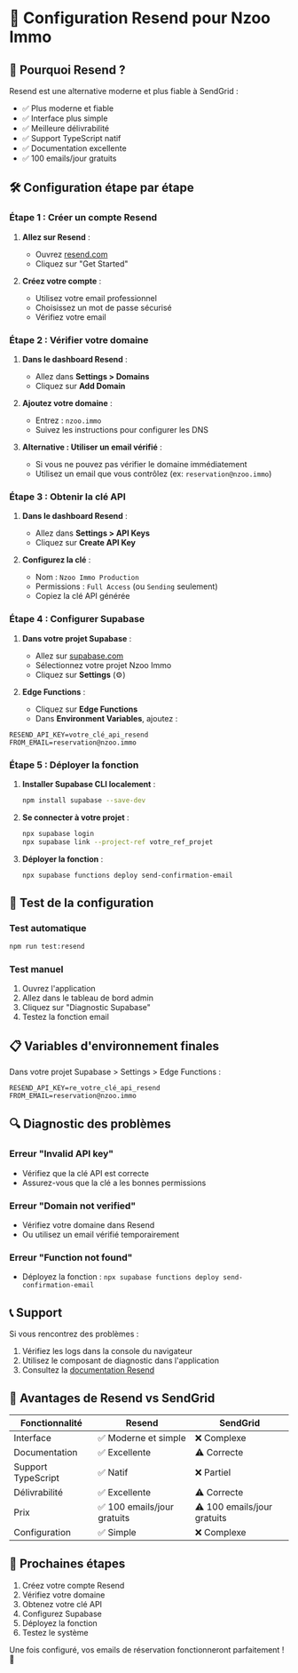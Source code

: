 # 🚀 Configuration Resend pour Nzoo Immo

## 📧 Pourquoi Resend ?

Resend est une alternative moderne et plus fiable à SendGrid :
- ✅ Plus moderne et fiable
- ✅ Interface plus simple
- ✅ Meilleure délivrabilité
- ✅ Support TypeScript natif
- ✅ Documentation excellente
- ✅ 100 emails/jour gratuits

## 🛠️ Configuration étape par étape

### Étape 1 : Créer un compte Resend

1. **Allez sur Resend** :
   - Ouvrez [resend.com](https://resend.com)
   - Cliquez sur "Get Started"

2. **Créez votre compte** :
   - Utilisez votre email professionnel
   - Choisissez un mot de passe sécurisé
   - Vérifiez votre email

### Étape 2 : Vérifier votre domaine

1. **Dans le dashboard Resend** :
   - Allez dans **Settings > Domains**
   - Cliquez sur **Add Domain**

2. **Ajoutez votre domaine** :
   - Entrez : `nzoo.immo`
   - Suivez les instructions pour configurer les DNS

3. **Alternative : Utiliser un email vérifié** :
   - Si vous ne pouvez pas vérifier le domaine immédiatement
   - Utilisez un email que vous contrôlez (ex: `reservation@nzoo.immo`)

### Étape 3 : Obtenir la clé API

1. **Dans le dashboard Resend** :
   - Allez dans **Settings > API Keys**
   - Cliquez sur **Create API Key**

2. **Configurez la clé** :
   - Nom : `Nzoo Immo Production`
   - Permissions : `Full Access` (ou `Sending` seulement)
   - Copiez la clé API générée

### Étape 4 : Configurer Supabase

1. **Dans votre projet Supabase** :
   - Allez sur [supabase.com](https://supabase.com)
   - Sélectionnez votre projet Nzoo Immo
   - Cliquez sur **Settings** (⚙️)

2. **Edge Functions** :
   - Cliquez sur **Edge Functions**
   - Dans **Environment Variables**, ajoutez :

```
RESEND_API_KEY=votre_clé_api_resend
FROM_EMAIL=reservation@nzoo.immo
```

### Étape 5 : Déployer la fonction

1. **Installer Supabase CLI localement** :
   ```bash
   npm install supabase --save-dev
   ```

2. **Se connecter à votre projet** :
   ```bash
   npx supabase login
   npx supabase link --project-ref votre_ref_projet
   ```

3. **Déployer la fonction** :
   ```bash
   npx supabase functions deploy send-confirmation-email
   ```

## 🧪 Test de la configuration

### Test automatique
```bash
npm run test:resend
```

### Test manuel
1. Ouvrez l'application
2. Allez dans le tableau de bord admin
3. Cliquez sur "Diagnostic Supabase"
4. Testez la fonction email

## 📋 Variables d'environnement finales

Dans votre projet Supabase > Settings > Edge Functions :

```
RESEND_API_KEY=re_votre_clé_api_resend
FROM_EMAIL=reservation@nzoo.immo
```

## 🔍 Diagnostic des problèmes

### Erreur "Invalid API key"
- Vérifiez que la clé API est correcte
- Assurez-vous que la clé a les bonnes permissions

### Erreur "Domain not verified"
- Vérifiez votre domaine dans Resend
- Ou utilisez un email vérifié temporairement

### Erreur "Function not found"
- Déployez la fonction : `npx supabase functions deploy send-confirmation-email`

## 📞 Support

Si vous rencontrez des problèmes :
1. Vérifiez les logs dans la console du navigateur
2. Utilisez le composant de diagnostic dans l'application
3. Consultez la [documentation Resend](https://resend.com/docs)

## 🎯 Avantages de Resend vs SendGrid

| Fonctionnalité | Resend | SendGrid |
|----------------|--------|----------|
| Interface | ✅ Moderne et simple | ❌ Complexe |
| Documentation | ✅ Excellente | ⚠️ Correcte |
| Support TypeScript | ✅ Natif | ❌ Partiel |
| Délivrabilité | ✅ Excellente | ⚠️ Correcte |
| Prix | ✅ 100 emails/jour gratuits | ⚠️ 100 emails/jour gratuits |
| Configuration | ✅ Simple | ❌ Complexe |

## 🚀 Prochaines étapes

1. Créez votre compte Resend
2. Vérifiez votre domaine
3. Obtenez votre clé API
4. Configurez Supabase
5. Déployez la fonction
6. Testez le système

Une fois configuré, vos emails de réservation fonctionneront parfaitement ! 🎉






